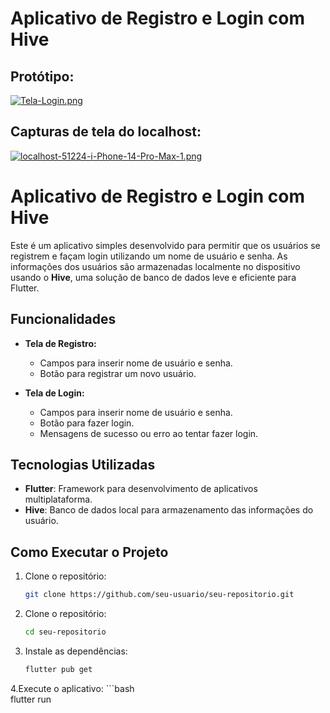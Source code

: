 # Aplicativo de Registro e Login com Hive


## Protótipo:

[![Tela-Login.png](https://i.postimg.cc/ht8D0G5P/Tela-Login.png)](https://postimg.cc/4YdRfXGr)

## Capturas de tela do localhost: 

[![localhost-51224-i-Phone-14-Pro-Max-1.png](https://i.postimg.cc/Bn7Hcs7y/localhost-51224-i-Phone-14-Pro-Max-1.png)](https://postimg.cc/w1J19Kpc)



# Aplicativo de Registro e Login com Hive

Este é um aplicativo simples desenvolvido para permitir que os usuários se registrem e façam login utilizando um nome de usuário e senha. As informações dos usuários são armazenadas localmente no dispositivo usando o **Hive**, uma solução de banco de dados leve e eficiente para Flutter.

## Funcionalidades

- **Tela de Registro:**
  - Campos para inserir nome de usuário e senha.
  - Botão para registrar um novo usuário.

- **Tela de Login:**
  - Campos para inserir nome de usuário e senha.
  - Botão para fazer login.
  - Mensagens de sucesso ou erro ao tentar fazer login.

## Tecnologias Utilizadas

- **Flutter**: Framework para desenvolvimento de aplicativos multiplataforma.
- **Hive**: Banco de dados local para armazenamento das informações do usuário.

## Como Executar o Projeto

1. Clone o repositório:
   ```bash
   git clone https://github.com/seu-usuario/seu-repositorio.git

2. Clone o repositório:
     ```bash
    cd seu-repositorio

3. Instale as dependências:
     ```bash    
    flutter pub get

4.Execute o aplicativo:
     ```bash    
    flutter run

